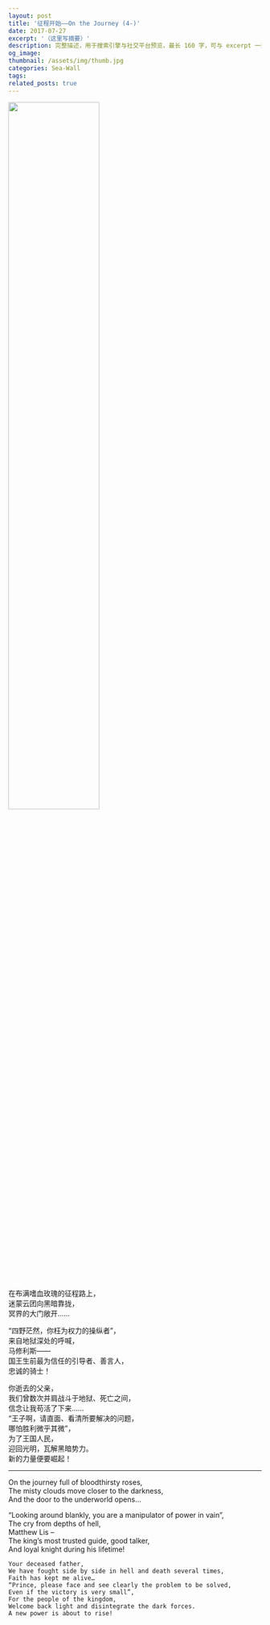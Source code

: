 ```yaml
---
layout: post
title: '征程开始——On the Journey (4-)'
date: 2017-07-27
excerpt: '（这里写摘要）'
description: 完整描述，用于搜索引擎与社交平台预览，最长 160 字，可与 excerpt 一致
og_image: 
thumbnail: /assets/img/thumb.jpg
categories: Sea-Wall
tags: 
related_posts: true
---
```


<img src="{{ '/assets/img/blog/xxxxxxxx' | relative_url }}" style="width:60%;">

在布满嗜血玫瑰的征程路上，  
迷蒙云团向黑暗靠拢，  
冥界的大门敞开……

“四野茫然，你枉为权力的操纵者”，  
来自地狱深处的呼喊，  
马修利斯——  
国王生前最为信任的引导者、善言人，  
忠诚的骑士！

你逝去的父亲，  
我们曾数次并肩战斗于地狱、死亡之间，  
信念让我苟活了下来……  
“王子啊，请直面、看清所要解决的问题，  
哪怕胜利微乎其微”，  
为了王国人民，  
迎回光明，瓦解黑暗势力。  
新的力量便要崛起！

---

On the journey full of bloodthirsty roses,  
The misty clouds move closer to the darkness,  
And the door to the underworld opens…

“Looking around blankly, you are a manipulator of power in vain”,  
The cry from depths of hell,  
Matthew Lis –  
The king’s most trusted guide, good talker,  
And loyal knight during his lifetime!

```
Your deceased father,
We have fought side by side in hell and death several times,
Faith has kept me alive…
“Prince, please face and see clearly the problem to be solved,
Even if the victory is very small”,
For the people of the kingdom,
Welcome back light and disintegrate the dark forces.
A new power is about to rise!
```